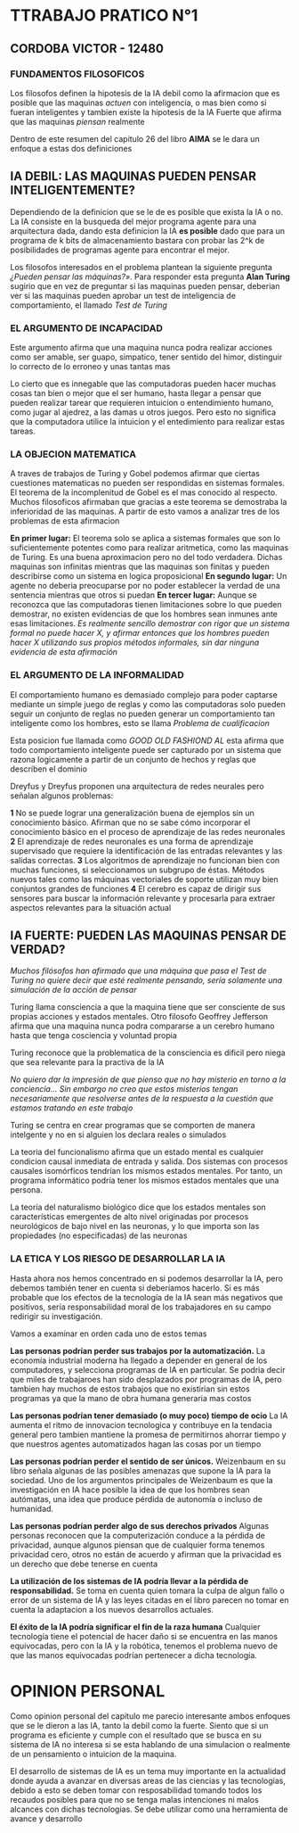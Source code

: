 # TTRABAJO PRATICO N°1 
## CORDOBA VICTOR - 12480

### **FUNDAMENTOS FILOSOFICOS**
Los filosofos definen la hipotesis de la IA debil como la afirmacion que es posible que las maquinas *actuen* con inteligencia, o mas bien como si fueran inteligentes y tambien existe la hipotesis de la IA Fuerte que afirma que las maquinas *piensan* realmente

Dentro de este resumen del capitulo 26 del libro **AIMA** se le dara un enfoque a estas dos definiciones

## **IA DEBIL: LAS MAQUINAS PUEDEN PENSAR INTELIGENTEMENTE?**
Dependiendo de la definicion que se le de es posible que exista la IA o no. La IA consiste en la busqueda del mejor programa agente para una arquitectura dada, dando esta definicion la IA **es posible** dado que para un programa de k bits de almacenamiento bastara con probar las 2^k de posibilidades de programas agente para encontrar el mejor.

Los filosofos interesados en el problema plantean la siguiente pregunta *¿Pueden pensar las máquinas?»*. Para responder esta pregunta **Alan Turing** sugirio que en vez de preguntar si las maquinas pueden pensar, deberian ver si las maquinas pueden aprobar un test de inteligencia de comportamiento, el llamado *Test de Turing* 

### **EL ARGUMENTO DE INCAPACIDAD**
Este argumento afirma que una maquina nunca podra realizar acciones como ser amable, ser guapo, simpatico, tener sentido del himor, distinguir lo correcto de lo erroneo y unas tantas mas 

Lo cierto que es innegable que las computadoras pueden hacer muchas cosas tan bien o mejor que el ser humano, hasta llegar a pensar que pueden realizar tarear que requieren intuicion o entendimiento humano, como jugar al ajedrez, a las damas u otros juegos. Pero esto no significa que la computadora utilice la intuicion y el entedimiento para realizar estas tareas.

### **LA OBJECION MATEMATICA**
A traves de trabajos de Turing y Gobel podemos afirmar que ciertas cuestiones matematicas no pueden ser respondidas en sistemas formales.
El teorema de la incomplenitud de Gobel es el mas conocido al respecto. Muchos filosoficos afirmaban que gracias a este teorema se demostraba la inferioridad de las maquinas. A partir de esto vamos a analizar tres de los problemas de esta afirmacion

**En primer lugar:** El teorema solo se aplica a sistemas formales que son lo suficientemente potentes como para realizar aritmetica, como las maquinas de Turing. Es una buena aproximacion pero no del todo verdadera. Dichas maquinas son infinitas mientras que las maquinas son finitas y pueden describirse como un sistema en logica proposicional
**En segundo lugar:** Un agente no deberia preocuparse por no poder establecer la verdad de una sentencia mientras que otros si puedan
**En tercer lugar:** Aunque se reconozca que las computadoras tienen limitaciones sobre lo que pueden demostrar, no existen evidencias de que los hombres sean inmunes ante esas limitaciones.
*Es realmente sencillo demostrar con rigor que un sistema formal no puede hacer X, y afirmar entonces que los hombres pueden hacer X utilizando sus propios métodos informales, sin dar ninguna evidencia
de esta afirmación*

### **EL ARGUMENTO DE LA INFORMALIDAD**
El comportamiento humano es demasiado complejo para poder captarse mediante un simple juego de reglas y como las computadoras solo pueden seguir un conjunto de reglas no pueden generar un comportamiento tan inteligente como los hombres, esto se llama *Problema de cualificacion*

Esta posicion fue llamada como *GOOD OLD FASHIOND AL* esta afirma que todo comportamiento inteligente puede ser capturado por un sistema que razona logicamente a partir de un conjunto de hechos y reglas que describen el dominio 

Dreyfus y Dreyfus proponen una arquitectura de redes neurales pero señalan algunos problemas: 

**1**  No se puede lograr una generalización buena de ejemplos sin un conocimiento básico. Afirman que no se sabe cómo incorporar el conocimiento básico en el proceso de aprendizaje de las redes neuronales
**2**  El aprendizaje de redes neuronales es una forma de aprendizaje supervisado que requiere la identificación de las entradas relevantes y las salidas correctas.
**3**  Los algoritmos de aprendizaje no funcionan bien con muchas funciones, si seleccionamos un subgrupo de éstas. Métodos nuevos tales como las máquinas vectoriales de soporte utilizan muy bien conjuntos grandes de funciones
**4**  El cerebro es capaz de dirigir sus sensores para buscar la información relevante
y procesarla para extraer aspectos relevantes para la situación actual

## **IA FUERTE: PUEDEN LAS MAQUINAS PENSAR DE VERDAD?**

*Muchos filósofos han afirmado que una máquina que pasa el Test de Turing no quiere decir que esté realmente pensando, sería solamente una simulación de la acción de pensar*

Turing llama consciencia a que la maquina tiene que ser consciente de sus propias acciones y estados mentales. Otro filosofo Geoffrey Jefferson afirma que una maquina nunca podra compararse a un cerebro humano hasta que tenga cosciencia y voluntad propia 

Turing reconoce que la problematica de la consciencia es dificil pero niega que sea relevante para la practiva de la IA 

*No quiero dar la impresión de que pienso que no hay misterio en torno a la conciencia… Sin embargo no creo que estos misterios tengan necesariamente que resolverse antes de la respuesta a la cuestión que estamos tratando en este trabajo*

Turing se centra en crear programas que se comporten de manera intelgente y no en si alguien los declara reales o simulados

La teoria del funcionalismo afirma que un estado mental es cualquier condicion causal inmediata de entrada y salida. Dos sistemas con procesos causales isomórficos tendrían los mismos estados mentales. Por tanto, un programa informático podría tener los mismos estados mentales que una persona.

La teoría del naturalismo biológico dice que los estados mentales son características emergentes de alto nivel originadas por procesos neurológicos de bajo nivel en las neuronas, y lo que importa son las propiedades (no especificadas) de las neuronas

### **LA ETICA Y LOS RIESGO DE DESARROLLAR LA IA**

Hasta ahora nos hemos concentrado en si podemos desarrollar la IA, pero debemos también tener en cuenta si deberíamos hacerlo. Si es más probable que los efectos de la tecnología de la IA sean más negativos que positivos, sería responsabilidad moral de los trabajadores en su campo redirigir su investigación.

Vamos a examinar en orden cada uno de estos temas

**Las personas podrían perder sus trabajos por la automatización.**
La economía industrial moderna ha llegado a depender en general de los computadores, y selecciona programas de IA en particular. Se podria decir que miles de trabajaroes han sido desplazados por programas de IA, pero tambien hay muchos de estos trabajos que no existirian sin estos programas ya que la mano de obra humana generaria mas costos 

**Las personas podrían tener demasiado (o muy poco) tiempo de ocio**
La IA aumenta el ritmo de innovacion tecnologica y contribuye en la tendacia general pero tambien mantiene la promesa de permitirnos ahorrar tiempo y que nuestros agentes automatizados hagan las cosas por un tiempo

**Las personas podrían perder el sentido de ser únicos.**
Weizenbaum en su libro señala algunas de las posibles amenazas que supone la IA para la sociedad.  Uno de los argumentos principales de Weizenbaum es que la investigación en IA hace posible la idea de que los hombres sean autómatas, una idea que produce pérdida de autonomía o incluso de humanidad. 

**Las personas podrían perder algo de sus derechos privados**
Algunas personas reconocen que la computerización conduce a la pérdida de privacidad, aunque algunos piensan que de cualquier forma tenemos privacidad cero, otros no están de acuerdo y afirman que la privacidad es un derecho que debe tenerse en cuenta

**La utilización de los sistemas de IA podría llevar a la pérdida de responsabilidad.**
Se toma en cuenta quien tomara la culpa de algun fallo o error de un sistema de IA y las leyes citadas en el libro parecen no tomar en cuenta la adaptacion a los nuevos desarrollos actuales.

**El éxito de la IA podría significar el fin de la raza humana**
Cualquier tecnología tiene el potencial de hacer daño si se encuentra en las manos equivocadas, pero con la IA y la robótica, tenemos el problema nuevo de que las manos equivocadas podrían pertenecer a dicha tecnología.

# **OPINION PERSONAL** 
Como opinion personal del capitulo me parecio interesante ambos enfoques que se le dieron a las IA, tanto la debil como la fuerte. Siento que si un programa es eficiente y cumple con el resultado que se busca en su sistema de IA no interesa si se esta hablando de una simulacion o realmente de un pensamiento o intuicion de la maquina. 

El desarrollo de sistemas de IA es un tema muy importante en la actualidad donde ayuda a avanzar en diversas areas de las ciencias y las tecnologias, debido a esto se deben tomar con resposabilidad tomando todos los recaudos posibles para que no se tenga malas intenciones ni malos alcances con dichas tecnologias. Se debe utilizar como una herramienta de avance y desarrollo



